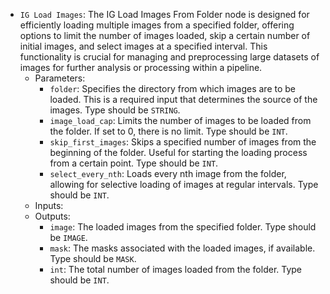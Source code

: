 - `IG Load Images`: The IG Load Images From Folder node is designed for efficiently loading multiple images from a specified folder, offering options to limit the number of images loaded, skip a certain number of initial images, and select images at a specified interval. This functionality is crucial for managing and preprocessing large datasets of images for further analysis or processing within a pipeline.
    - Parameters:
        - `folder`: Specifies the directory from which images are to be loaded. This is a required input that determines the source of the images. Type should be `STRING`.
        - `image_load_cap`: Limits the number of images to be loaded from the folder. If set to 0, there is no limit. Type should be `INT`.
        - `skip_first_images`: Skips a specified number of images from the beginning of the folder. Useful for starting the loading process from a certain point. Type should be `INT`.
        - `select_every_nth`: Loads every nth image from the folder, allowing for selective loading of images at regular intervals. Type should be `INT`.
    - Inputs:
    - Outputs:
        - `image`: The loaded images from the specified folder. Type should be `IMAGE`.
        - `mask`: The masks associated with the loaded images, if available. Type should be `MASK`.
        - `int`: The total number of images loaded from the folder. Type should be `INT`.
